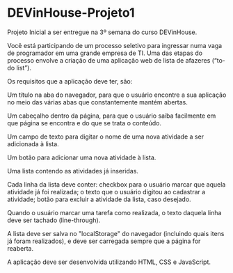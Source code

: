 # DEVinHouse-Projeto1

Projeto Inicial a ser entregue na 3º semana do curso DEVinHouse.

Você está participando de um processo seletivo para ingressar numa vaga de programador em uma grande empresa de TI. Uma das etapas do processo envolve a criação de uma aplicação web de lista de afazeres (“to-do list”).

Os requisitos que a aplicação deve ter, são:

Um título na aba do navegador, para que o usuário encontre a sua aplicação no meio das várias abas que constantemente mantém abertas.

Um cabeçalho dentro da página, para que o usuário saiba facilmente em que página se encontra e do que se trata o conteúdo.

Um campo de texto para digitar o nome de uma nova atividade a ser adicionada à lista.

Um botão para adicionar uma nova atividade à lista.

Uma lista contendo as atividades já inseridas.

Cada linha da lista deve conter: checkbox para o usuário marcar que aquela atividade já foi realizada; o texto que o usuário digitou ao cadastrar a atividade; botão para excluir a atividade da lista, caso desejado.

Quando o usuário marcar uma tarefa como realizada, o texto daquela linha deve ser tachado (line-through).

A lista deve ser salva no "localStorage" do navegador (incluindo quais itens já foram realizados), e deve ser carregada sempre que a página for reaberta.

A aplicação deve ser desenvolvida utilizando HTML, CSS e JavaScript.
